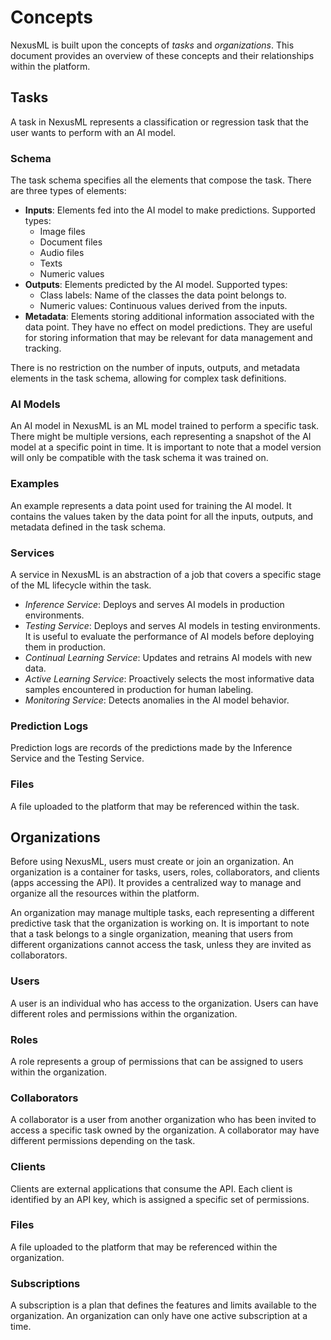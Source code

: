 # Concepts

NexusML is built upon the concepts of *tasks* and *organizations*. This document provides an overview of these concepts 
and their relationships within the platform.

## Tasks

A task in NexusML represents a classification or regression task that the user wants to perform with an AI model.

### Schema

The task schema specifies all the elements that compose the task. There are three types of elements:

- **Inputs**: Elements fed into the AI model to make predictions. Supported types:
    - Image files
    - Document files
    - Audio files
    - Texts
    - Numeric values
- **Outputs**: Elements predicted by the AI model. Supported types:
    - Class labels: Name of the classes the data point belongs to.
    - Numeric values: Continuous values derived from the inputs.
- **Metadata**: Elements storing additional information associated with the data point. They have no effect on 
  model predictions. They are useful for storing information that may be relevant for data management and tracking.

There is no restriction on the number of inputs, outputs, and metadata elements in the task schema, allowing for 
complex task definitions.

### AI Models

An AI model in NexusML is an ML model trained to perform a specific task. There might be multiple versions, each 
representing a snapshot of the AI model at a specific point in time. It is important to note that a model version 
will only be compatible with the task schema it was trained on.

### Examples

An example represents a data point used for training the AI model. It contains the values taken by the data point for 
all the inputs, outputs, and metadata defined in the task schema.

### Services

A service in NexusML is an abstraction of a job that covers a specific stage of the ML lifecycle within the task.

- *Inference Service*: Deploys and serves AI models in production environments.
- *Testing Service*: Deploys and serves AI models in testing environments. It is useful to evaluate the performance of 
  AI models before deploying them in production.
- *Continual Learning Service*: Updates and retrains AI models with new data.
- *Active Learning Service*: Proactively selects the most informative data samples encountered in production for 
  human labeling.
- *Monitoring Service*: Detects anomalies in the AI model behavior.

### Prediction Logs

Prediction logs are records of the predictions made by the Inference Service and the Testing Service.

### Files

A file uploaded to the platform that may be referenced within the task.

## Organizations

Before using NexusML, users must create or join an organization. An organization is a container for tasks, users, 
roles, collaborators, and clients (apps accessing the API). It provides a centralized way to manage and organize all 
the resources within the platform.

An organization may manage multiple tasks, each representing a different predictive task that the organization is 
working on. It is important to note that a task belongs to a single organization, meaning that users from different 
organizations cannot access the task, unless they are invited as collaborators.

### Users

A user is an individual who has access to the organization. Users can have different roles and permissions within the 
organization.

### Roles

A role represents a group of permissions that can be assigned to users within the organization.

### Collaborators

A collaborator is a user from another organization who has been invited to access a specific task owned by the 
organization. A collaborator may have different permissions depending on the task.

### Clients

Clients are external applications that consume the API. Each client is identified by an API key, which is assigned a 
specific set of permissions.

### Files

A file uploaded to the platform that may be referenced within the organization.

### Subscriptions

A subscription is a plan that defines the features and limits available to the organization. An organization can only 
have one active subscription at a time.
